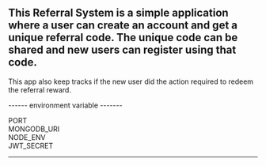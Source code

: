 ## This Referral System is a simple application where a user can create an account and get a unique referral code. The unique code can be shared and new users can register using that code.
This app also keep tracks if the new user did the action required to redeem the referral reward.


------ environment variable -------

PORT <br>
MONGODB_URI <br>
NODE_ENV <br>
JWT_SECRET <br>

------------------------------------
